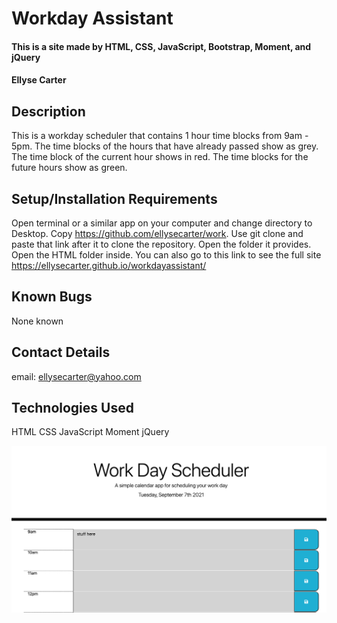 # Workday Assistant 

#### This is a site made by HTML, CSS, JavaScript, Bootstrap, Moment, and jQuery 

#### Ellyse Carter

## Description

This is a workday scheduler that contains 1 hour time blocks from 9am - 5pm.
The time blocks of the hours that have already passed show as grey. 
The time block of the current hour shows in red. 
The time blocks for the future hours show as green. 


## Setup/Installation Requirements
Open terminal or a similar app on your computer and change directory to Desktop. Copy https://github.com/ellysecarter/work.  Use git clone and paste that link after it to clone the repository.  Open the folder it provides. Open the HTML folder inside. You can also go to this link to see the full site https://ellysecarter.github.io/workdayassistant/ 

## Known Bugs
None known

## Contact Details
email: ellysecarter@yahoo.com

## Technologies Used
HTML
CSS
JavaScript
Moment
jQuery


![screenshot](assets/images/screenshot.png)

